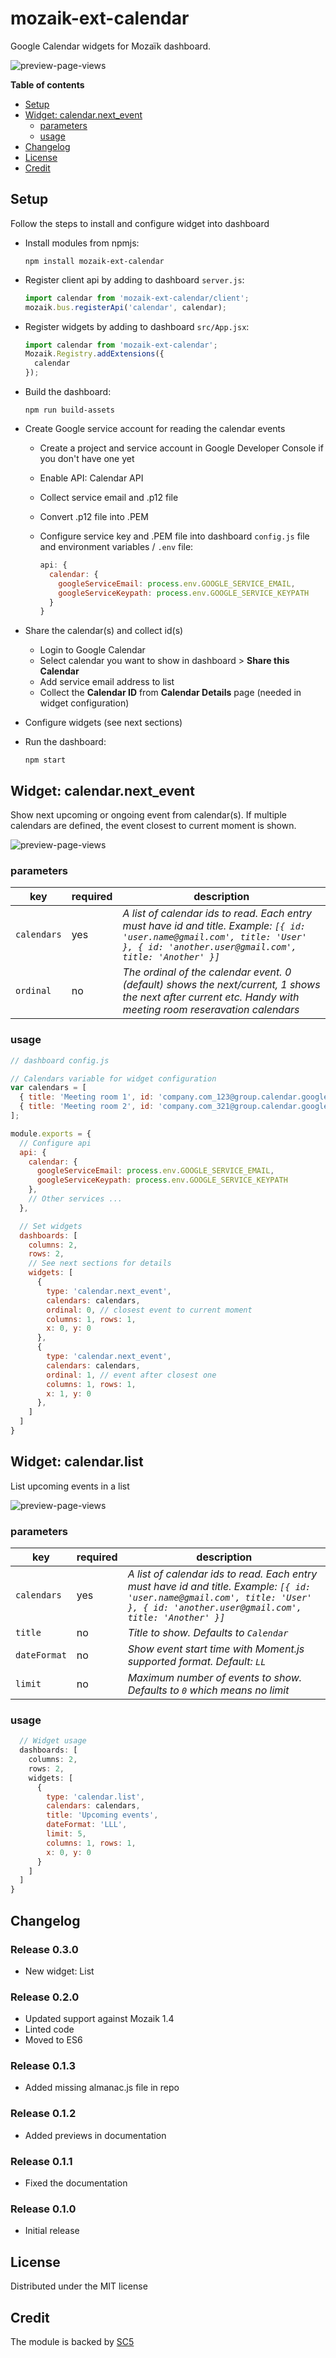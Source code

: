 # mozaik-ext-calendar

Google Calendar widgets for Mozaïk dashboard.

![preview-page-views](https://raw.githubusercontent.com/SC5/mozaik-ext-calendar/master/previews/next_event.png)

**Table of contents**
<!-- MarkdownTOC depth=0 autolink=true bracket=round -->

- [Setup](#setup)
- [Widget: calendar.next_event](#widget-calendarnext_event)
  - [parameters](#parameters)
  - [usage](#usage)
- [Changelog](#changelog)
- [License](#license)
- [Credit](#credit)

<!-- /MarkdownTOC -->


## Setup

Follow the steps to install and configure widget into dashboard

- Install modules from npmjs:

  ```shell
  npm install mozaik-ext-calendar
  ```

- Register client api by adding to dashboard `server.js`:

  ```javascript
  import calendar from 'mozaik-ext-calendar/client';
  mozaik.bus.registerApi('calendar', calendar);
  ```

- Register widgets by adding to dashboard ``src/App.jsx``:

  ```javascript
  import calendar from 'mozaik-ext-calendar';
  Mozaik.Registry.addExtensions({
    calendar
  });
  ```

- Build the dashboard:

  ```shell
  npm run build-assets
  ```

- Create Google service account for reading the calendar events

  - Create a project and service account in Google Developer Console if you don't have one yet
  - Enable API: Calendar API
  - Collect service email and .p12 file
  - Convert .p12 file into .PEM
  - Configure service key and .PEM file into dashboard `config.js` file and environment variables / `.env` file:

    ```javascript
    api: {
      calendar: {
        googleServiceEmail: process.env.GOOGLE_SERVICE_EMAIL,
        googleServiceKeypath: process.env.GOOGLE_SERVICE_KEYPATH
      }
    }
    ```

- Share the calendar(s) and collect id(s)

  - Login to Google Calendar
  - Select calendar you want to show in dashboard > **Share this Calendar**
  - Add service email address to list
  - Collect the **Calendar ID** from **Calendar Details** page (needed in widget configuration)

- Configure widgets (see next sections)

- Run the dashboard:

  ```shell
  npm start
  ```

## Widget: calendar.next_event

Show next upcoming or ongoing event from calendar(s).
If multiple calendars are defined, the event closest to current
moment is shown.

![preview-page-views](https://raw.githubusercontent.com/SC5/mozaik-ext-calendar/master/previews/next_event.png)

### parameters

key           | required | description
--------------|----------|---------------
`calendars`   | yes      | *A list of calendar ids to read. Each entry must have id and title. Example: `[{ id: 'user.name@gmail.com', title: 'User' }, { id: 'another.user@gmail.com', title: 'Another' }]`*
`ordinal`     | no       | *The ordinal of the calendar event. 0 (default) shows the next/current, 1 shows the next after current etc. Handy with meeting room reseravation calendars*

### usage

```javascript
// dashboard config.js

// Calendars variable for widget configuration
var calendars = [
  { title: 'Meeting room 1', id: 'company.com_123@group.calendar.google.com' },
  { title: 'Meeting room 2', id: 'company.com_321@group.calendar.google.com' }
];

module.exports = {
  // Configure api
  api: {
    calendar: {
      googleServiceEmail: process.env.GOOGLE_SERVICE_EMAIL,
      googleServiceKeypath: process.env.GOOGLE_SERVICE_KEYPATH
    },
    // Other services ...
  },

  // Set widgets
  dashboards: [
    columns: 2,
    rows: 2,
    // See next sections for details
    widgets: [
      {
        type: 'calendar.next_event',
        calendars: calendars,
        ordinal: 0, // closest event to current moment
        columns: 1, rows: 1,
        x: 0, y: 0
      },
      {
        type: 'calendar.next_event',
        calendars: calendars,
        ordinal: 1, // event after closest one
        columns: 1, rows: 1,
        x: 1, y: 0
      },
    ]
  ]
}
```


## Widget: calendar.list

List upcoming events in a list

![preview-page-views](https://raw.githubusercontent.com/SC5/mozaik-ext-calendar/master/previews/list.png)

### parameters

key           | required | description
--------------|----------|---------------
`calendars`   | yes      | *A list of calendar ids to read. Each entry must have id and title. Example: `[{ id: 'user.name@gmail.com', title: 'User' }, { id: 'another.user@gmail.com', title: 'Another' }]`*
`title`       | no       | *Title to show. Defaults to `Calendar`*
`dateFormat`  | no       | *Show event start time with Moment.js supported format. Default: `LL`*
`limit`       | no       | *Maximum number of events to show. Defaults to `0` which means no limit*

### usage

```javascript
  // Widget usage
  dashboards: [
    columns: 2,
    rows: 2,
    widgets: [
      {
        type: 'calendar.list',
        calendars: calendars,
        title: 'Upcoming events',
        dateFormat: 'LLL',
        limit: 5,
        columns: 1, rows: 1,
        x: 0, y: 0
      }
    ]
  ]
}
```

## Changelog

### Release 0.3.0

- New widget: List

### Release 0.2.0

- Updated support against Mozaik 1.4
- Linted code
- Moved to ES6

### Release 0.1.3

- Added missing almanac.js file in repo

### Release 0.1.2

- Added previews in documentation

### Release 0.1.1

- Fixed the documentation

### Release 0.1.0

- Initial release

## License

Distributed under the MIT license

## Credit

The module is backed by [SC5](http://sc5.io/)

